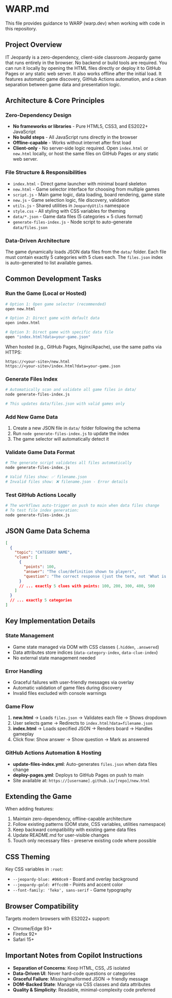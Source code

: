 # WARP.md

This file provides guidance to WARP (warp.dev) when working with code in this repository.

## Project Overview

IT Jeopardy is a zero-dependency, client-side classroom Jeopardy game that runs entirely in the browser. No backend or build tools are required. You can run it locally by opening the HTML files directly or deploy it to GitHub Pages or any static web server. It also works offline after the initial load. It features automatic game discovery, GitHub Actions automation, and a clean separation between game data and presentation logic.

## Architecture & Core Principles

### Zero-Dependency Design

- **No frameworks or libraries** - Pure HTML5, CSS3, and ES2022+ JavaScript
- **No build steps** - All JavaScript runs directly in the browser
- **Offline-capable** - Works without internet after first load
- **Client-only** - No server-side logic required. Open `index.html` or `new.html` locally, or host the same files on GitHub Pages or any static web server.

### File Structure & Responsibilities

- `index.html` - Direct game launcher with minimal board skeleton
- `new.html` - Game selector interface for choosing from multiple games
- `script.js` - Main game logic, data loading, board rendering, game state
- `new.js` - Game selection logic, file discovery, validation
- `utils.js` - Shared utilities in `JeopardyUtils` namespace
- `style.css` - All styling with CSS variables for theming
- `data/*.json` - Game data files (5 categories × 5 clues format)
- `generate-files-index.js` - Node script to auto-generate `data/files.json`

### Data-Driven Architecture

The game dynamically loads JSON data files from the `data/` folder. Each file must contain exactly 5 categories with 5 clues each. The `files.json` index is auto-generated to list available games.

## Common Development Tasks

### Run the Game (Local or Hosted)

```bash
# Option 1: Open game selector (recommended)
open new.html

# Option 2: Direct game with default data
open index.html

# Option 3: Direct game with specific data file
open "index.html?data=your-game.json"
```

When hosted (e.g., GitHub Pages, Nginx/Apache), use the same paths via HTTPS:

```
https://<your-site>/new.html
https://<your-site>/index.html?data=your-game.json
```

### Generate Files Index

```bash
# Automatically scan and validate all game files in data/
node generate-files-index.js

# This updates data/files.json with valid games only
```

### Add New Game Data

1. Create a new JSON file in `data/` folder following the schema
2. Run `node generate-files-index.js` to update the index
3. The game selector will automatically detect it

### Validate Game Data Format

```bash
# The generate script validates all files automatically
node generate-files-index.js

# Valid files show: ✅ filename.json
# Invalid files show: ❌ filename.json - Error details
```

### Test GitHub Actions Locally

```bash
# The workflows auto-trigger on push to main when data files change
# To test file index generation:
node generate-files-index.js
```

## JSON Game Data Schema

```json
[
  {
    "topic": "CATEGORY NAME",
    "clues": [
      {
        "points": 100,
        "answer": "The clue/definition shown to players",
        "question": "The correct response (just the term, not 'What is...')"
      }
      // ... exactly 5 clues with points: 100, 200, 300, 400, 500
    ]
  }
  // ... exactly 5 categories
]
```

## Key Implementation Details

### State Management

- Game state managed via DOM with CSS classes (`.hidden`, `.answered`)
- Data attributes store indices (`data-category-index`, `data-clue-index`)
- No external state management needed

### Error Handling

- Graceful failures with user-friendly messages via overlay
- Automatic validation of game files during discovery
- Invalid files excluded with console warnings

### Game Flow

1. **new.html** → Loads `files.json` → Validates each file → Shows dropdown
2. User selects game → Redirects to `index.html?data=filename.json`
3. **index.html** → Loads specified JSON → Renders board → Handles gameplay
4. Click flow: Show answer → Show question → Mark as answered

### GitHub Actions Automation & Hosting

- **update-files-index.yml**: Auto-generates `files.json` when data files change
- **deploy-pages.yml**: Deploys to GitHub Pages on push to main
- Site available at: `https://[username].github.io/[repo]/new.html`

## Extending the Game

When adding features:

1. Maintain zero-dependency, offline-capable architecture
2. Follow existing patterns (DOM state, CSS variables, utilities namespace)
3. Keep backward compatibility with existing game data files
4. Update README.md for user-visible changes
5. Touch only necessary files - preserve existing code where possible

## CSS Theming

Key CSS variables in `:root`:

- `--jeopardy-blue: #060ce9` - Board and overlay background
- `--jeopardy-gold: #ffcc00` - Points and accent color
- `--font-family: 'Teko', sans-serif` - Game typography

## Browser Compatibility

Targets modern browsers with ES2022+ support:

- Chrome/Edge 93+
- Firefox 92+
- Safari 15+

## Important Notes from Copilot Instructions

- **Separation of Concerns**: Keep HTML, CSS, JS isolated
- **Data-Driven UI**: Never hard-code questions or categories
- **Graceful Failure**: Missing/malformed JSON → friendly message
- **DOM-Backed State**: Manage via CSS classes and data attributes
- **Quality & Simplicity**: Readable, minimal-complexity code preferred
